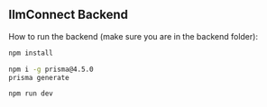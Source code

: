 ## IlmConnect Backend

How to run the backend (make sure you are in the backend folder):

```sh
npm install

npm i -g prisma@4.5.0
prisma generate

npm run dev
```
